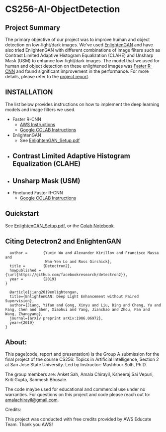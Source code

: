 # CS256-AI-ObjectDetection

## Project Summary
The primary objective of our project was to improve human and object detection on low-light/dark images. We've used [EnlightenGAN](https://arxiv.org/abs/1906.06972) and have also tried EnlightenGAN with different combinations of image filters such as Contrast Limited Adaptive Histogram Equalization (CLAHE) and Unsharp Mask (USM) to enhance low-light/dark images. The model that we used for human and object detection on these enlightened images was [Faster R-CNN](https://arxiv.org/abs/1506.01497) and found significant improvement in the performance. For more details, please refer to the [project report](https://github.com/ksheeraj/CS256-AI-ObjectDetection/blob/master/CS256_ProjectReport.pdf).

## INSTALLATION
The list below provides instructions on how to implement the deep learning models and image filters we used.
- Faster R-CNN
  - [AWS Instructions]()
  - [Google COLAB Instructions]()
- EnlightenGAN
  - See [EnlightenGAN_Setup.pdf](https://github.com/ksheeraj/CS256-AI-ObjectDetection/blob/master/EnlightenGAN_Setup.pdf)
- Contrast Limited Adaptive Histogram Equalization (CLAHE)
  - 
- Unsharp Mask (USM)
  - 
- Finetuned Faster R-CNN
  - [Google COLAB Instructions]()

## Quickstart
See [EnlightenGAN_Setup.pdf](https://github.com/ksheeraj/CS256-AI-ObjectDetection/blob/master/EnlightenGAN_Setup.pdf), or the [Colab Notebook](https://colab.research.google.com/drive/1RaWxgclMB8RpITo8Kci1qTecfm8iT61z#scrollTo=dq9GY37ml1kr).

## Citing Detectron2 and EnlightenGAN

```@misc{wu2019detectron2,
  author =       {Yuxin Wu and Alexander Kirillov and Francisco Massa and
                  Wan-Yen Lo and Ross Girshick},
  title =        {Detectron2},
  howpublished = {\url{https://github.com/facebookresearch/detectron2}},
  year =         {2019}
}

  @article{jiang2019enlightengan,
  title={EnlightenGAN: Deep Light Enhancement without Paired Supervision},
  author={Jiang, Yifan and Gong, Xinyu and Liu, Ding and Cheng, Yu and Fang, Chen and Shen, Xiaohui and Yang, Jianchao and Zhou, Pan and Wang, Zhangyang},
  journal={arXiv preprint arXiv:1906.06972},
  year={2019}
}
```
## About:

This page(code, report and presentation) is the Group A submission for the final project of the course CS256: Topics in Artificial Intelligence, Section 2 at San Jose State University. Led by Instructor: Mashhour Solh, Ph.D.

The group members are: Anket Sah, Amala Chirayil, Ksheeraj Sai Vepuri, Kriti Gupta, Sanmesh Bhosale.

The code maybe used for educational and commercial use under no warranties. For questions on this project and code please reach out to: amalachirayil@gmail.com.

Credits:

This project was conducted with free credits provided by AWS Educate Team. Thank you AWS!
